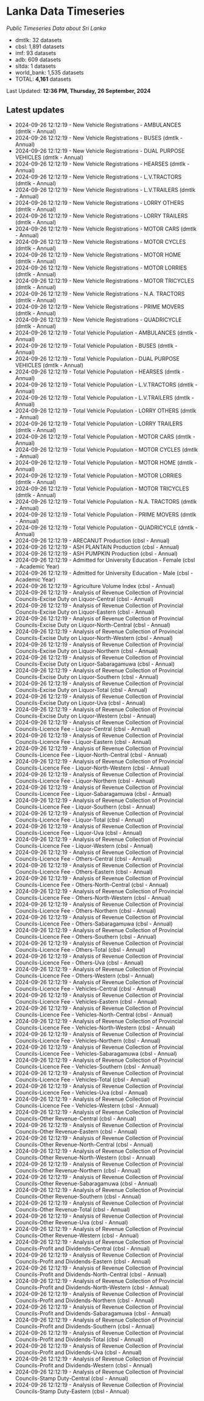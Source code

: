 # Lanka Data Timeseries
*Public Timeseries Data about Sri Lanka*

* dmtlk: 32 datasets
* cbsl: 1,891 datasets
* imf: 93 datasets
* adb: 609 datasets
* sltda: 1 datasets
* world_bank: 1,535 datasets
* TOTAL: **4,161** datasets

Last Updated: **12:36 PM, Thursday, 26 September, 2024**

## Latest updates

* 2024-09-26 12:12:19 - New Vehicle Registrations - AMBULANCES (dmtlk - Annual)
* 2024-09-26 12:12:19 - New Vehicle Registrations - BUSES (dmtlk - Annual)
* 2024-09-26 12:12:19 - New Vehicle Registrations - DUAL PURPOSE VEHICLES (dmtlk - Annual)
* 2024-09-26 12:12:19 - New Vehicle Registrations - HEARSES (dmtlk - Annual)
* 2024-09-26 12:12:19 - New Vehicle Registrations - L.V.TRACTORS (dmtlk - Annual)
* 2024-09-26 12:12:19 - New Vehicle Registrations - L.V.TRAILERS (dmtlk - Annual)
* 2024-09-26 12:12:19 - New Vehicle Registrations - LORRY OTHERS (dmtlk - Annual)
* 2024-09-26 12:12:19 - New Vehicle Registrations - LORRY TRAILERS (dmtlk - Annual)
* 2024-09-26 12:12:19 - New Vehicle Registrations - MOTOR CARS (dmtlk - Annual)
* 2024-09-26 12:12:19 - New Vehicle Registrations - MOTOR CYCLES (dmtlk - Annual)
* 2024-09-26 12:12:19 - New Vehicle Registrations - MOTOR HOME (dmtlk - Annual)
* 2024-09-26 12:12:19 - New Vehicle Registrations - MOTOR LORRIES (dmtlk - Annual)
* 2024-09-26 12:12:19 - New Vehicle Registrations - MOTOR TRICYCLES (dmtlk - Annual)
* 2024-09-26 12:12:19 - New Vehicle Registrations - N.A. TRACTORS (dmtlk - Annual)
* 2024-09-26 12:12:19 - New Vehicle Registrations - PRIME MOVERS (dmtlk - Annual)
* 2024-09-26 12:12:19 - New Vehicle Registrations - QUADRICYCLE (dmtlk - Annual)
* 2024-09-26 12:12:19 - Total Vehicle Population - AMBULANCES (dmtlk - Annual)
* 2024-09-26 12:12:19 - Total Vehicle Population - BUSES (dmtlk - Annual)
* 2024-09-26 12:12:19 - Total Vehicle Population - DUAL PURPOSE VEHICLES (dmtlk - Annual)
* 2024-09-26 12:12:19 - Total Vehicle Population - HEARSES (dmtlk - Annual)
* 2024-09-26 12:12:19 - Total Vehicle Population - L.V.TRACTORS (dmtlk - Annual)
* 2024-09-26 12:12:19 - Total Vehicle Population - L.V.TRAILERS (dmtlk - Annual)
* 2024-09-26 12:12:19 - Total Vehicle Population - LORRY OTHERS (dmtlk - Annual)
* 2024-09-26 12:12:19 - Total Vehicle Population - LORRY TRAILERS (dmtlk - Annual)
* 2024-09-26 12:12:19 - Total Vehicle Population - MOTOR CARS (dmtlk - Annual)
* 2024-09-26 12:12:19 - Total Vehicle Population - MOTOR CYCLES (dmtlk - Annual)
* 2024-09-26 12:12:19 - Total Vehicle Population - MOTOR HOME (dmtlk - Annual)
* 2024-09-26 12:12:19 - Total Vehicle Population - MOTOR LORRIES (dmtlk - Annual)
* 2024-09-26 12:12:19 - Total Vehicle Population - MOTOR TRICYCLES (dmtlk - Annual)
* 2024-09-26 12:12:19 - Total Vehicle Population - N.A. TRACTORS (dmtlk - Annual)
* 2024-09-26 12:12:19 - Total Vehicle Population - PRIME MOVERS (dmtlk - Annual)
* 2024-09-26 12:12:19 - Total Vehicle Population - QUADRICYCLE (dmtlk - Annual)
* 2024-09-26 12:12:19 - ARECANUT Production (cbsl - Annual)
* 2024-09-26 12:12:19 - ASH PLANTAIN Production (cbsl - Annual)
* 2024-09-26 12:12:19 - ASH PUMPKIN Production (cbsl - Annual)
* 2024-09-26 12:12:19 - Admitted for University Education - Female (cbsl - Academic Year)
* 2024-09-26 12:12:19 - Admitted for University Education - Male (cbsl - Academic Year)
* 2024-09-26 12:12:19 - Agriculture Volume Index (cbsl - Annual)
* 2024-09-26 12:12:19 - Analysis of Revenue Collection of Provincial Councils-Excise Duty on Liquor-Central (cbsl - Annual)
* 2024-09-26 12:12:19 - Analysis of Revenue Collection of Provincial Councils-Excise Duty on Liquor-Eastern (cbsl - Annual)
* 2024-09-26 12:12:19 - Analysis of Revenue Collection of Provincial Councils-Excise Duty on Liquor-North-Central (cbsl - Annual)
* 2024-09-26 12:12:19 - Analysis of Revenue Collection of Provincial Councils-Excise Duty on Liquor-North-Western (cbsl - Annual)
* 2024-09-26 12:12:19 - Analysis of Revenue Collection of Provincial Councils-Excise Duty on Liquor-Northern (cbsl - Annual)
* 2024-09-26 12:12:19 - Analysis of Revenue Collection of Provincial Councils-Excise Duty on Liquor-Sabaragamuwa (cbsl - Annual)
* 2024-09-26 12:12:19 - Analysis of Revenue Collection of Provincial Councils-Excise Duty on Liquor-Southern (cbsl - Annual)
* 2024-09-26 12:12:19 - Analysis of Revenue Collection of Provincial Councils-Excise Duty on Liquor-Total (cbsl - Annual)
* 2024-09-26 12:12:19 - Analysis of Revenue Collection of Provincial Councils-Excise Duty on Liquor-Uva (cbsl - Annual)
* 2024-09-26 12:12:19 - Analysis of Revenue Collection of Provincial Councils-Excise Duty on Liquor-Western (cbsl - Annual)
* 2024-09-26 12:12:19 - Analysis of Revenue Collection of Provincial Councils-Licence Fee - Liquor-Central (cbsl - Annual)
* 2024-09-26 12:12:19 - Analysis of Revenue Collection of Provincial Councils-Licence Fee - Liquor-Eastern (cbsl - Annual)
* 2024-09-26 12:12:19 - Analysis of Revenue Collection of Provincial Councils-Licence Fee - Liquor-North-Central (cbsl - Annual)
* 2024-09-26 12:12:19 - Analysis of Revenue Collection of Provincial Councils-Licence Fee - Liquor-North-Western (cbsl - Annual)
* 2024-09-26 12:12:19 - Analysis of Revenue Collection of Provincial Councils-Licence Fee - Liquor-Northern (cbsl - Annual)
* 2024-09-26 12:12:19 - Analysis of Revenue Collection of Provincial Councils-Licence Fee - Liquor-Sabaragamuwa (cbsl - Annual)
* 2024-09-26 12:12:19 - Analysis of Revenue Collection of Provincial Councils-Licence Fee - Liquor-Southern (cbsl - Annual)
* 2024-09-26 12:12:19 - Analysis of Revenue Collection of Provincial Councils-Licence Fee - Liquor-Total (cbsl - Annual)
* 2024-09-26 12:12:19 - Analysis of Revenue Collection of Provincial Councils-Licence Fee - Liquor-Uva (cbsl - Annual)
* 2024-09-26 12:12:19 - Analysis of Revenue Collection of Provincial Councils-Licence Fee - Liquor-Western (cbsl - Annual)
* 2024-09-26 12:12:19 - Analysis of Revenue Collection of Provincial Councils-Licence Fee - Others-Central (cbsl - Annual)
* 2024-09-26 12:12:19 - Analysis of Revenue Collection of Provincial Councils-Licence Fee - Others-Eastern (cbsl - Annual)
* 2024-09-26 12:12:19 - Analysis of Revenue Collection of Provincial Councils-Licence Fee - Others-North-Central (cbsl - Annual)
* 2024-09-26 12:12:19 - Analysis of Revenue Collection of Provincial Councils-Licence Fee - Others-North-Western (cbsl - Annual)
* 2024-09-26 12:12:19 - Analysis of Revenue Collection of Provincial Councils-Licence Fee - Others-Northern (cbsl - Annual)
* 2024-09-26 12:12:19 - Analysis of Revenue Collection of Provincial Councils-Licence Fee - Others-Sabaragamuwa (cbsl - Annual)
* 2024-09-26 12:12:19 - Analysis of Revenue Collection of Provincial Councils-Licence Fee - Others-Southern (cbsl - Annual)
* 2024-09-26 12:12:19 - Analysis of Revenue Collection of Provincial Councils-Licence Fee - Others-Total (cbsl - Annual)
* 2024-09-26 12:12:19 - Analysis of Revenue Collection of Provincial Councils-Licence Fee - Others-Uva (cbsl - Annual)
* 2024-09-26 12:12:19 - Analysis of Revenue Collection of Provincial Councils-Licence Fee - Others-Western (cbsl - Annual)
* 2024-09-26 12:12:19 - Analysis of Revenue Collection of Provincial Councils-Licence Fee - Vehicles-Central (cbsl - Annual)
* 2024-09-26 12:12:19 - Analysis of Revenue Collection of Provincial Councils-Licence Fee - Vehicles-Eastern (cbsl - Annual)
* 2024-09-26 12:12:19 - Analysis of Revenue Collection of Provincial Councils-Licence Fee - Vehicles-North-Central (cbsl - Annual)
* 2024-09-26 12:12:19 - Analysis of Revenue Collection of Provincial Councils-Licence Fee - Vehicles-North-Western (cbsl - Annual)
* 2024-09-26 12:12:19 - Analysis of Revenue Collection of Provincial Councils-Licence Fee - Vehicles-Northern (cbsl - Annual)
* 2024-09-26 12:12:19 - Analysis of Revenue Collection of Provincial Councils-Licence Fee - Vehicles-Sabaragamuwa (cbsl - Annual)
* 2024-09-26 12:12:19 - Analysis of Revenue Collection of Provincial Councils-Licence Fee - Vehicles-Southern (cbsl - Annual)
* 2024-09-26 12:12:19 - Analysis of Revenue Collection of Provincial Councils-Licence Fee - Vehicles-Total (cbsl - Annual)
* 2024-09-26 12:12:19 - Analysis of Revenue Collection of Provincial Councils-Licence Fee - Vehicles-Uva (cbsl - Annual)
* 2024-09-26 12:12:19 - Analysis of Revenue Collection of Provincial Councils-Licence Fee - Vehicles-Western (cbsl - Annual)
* 2024-09-26 12:12:19 - Analysis of Revenue Collection of Provincial Councils-Other Revenue-Central (cbsl - Annual)
* 2024-09-26 12:12:19 - Analysis of Revenue Collection of Provincial Councils-Other Revenue-Eastern (cbsl - Annual)
* 2024-09-26 12:12:19 - Analysis of Revenue Collection of Provincial Councils-Other Revenue-North-Central (cbsl - Annual)
* 2024-09-26 12:12:19 - Analysis of Revenue Collection of Provincial Councils-Other Revenue-North-Western (cbsl - Annual)
* 2024-09-26 12:12:19 - Analysis of Revenue Collection of Provincial Councils-Other Revenue-Northern (cbsl - Annual)
* 2024-09-26 12:12:19 - Analysis of Revenue Collection of Provincial Councils-Other Revenue-Sabaragamuwa (cbsl - Annual)
* 2024-09-26 12:12:19 - Analysis of Revenue Collection of Provincial Councils-Other Revenue-Southern (cbsl - Annual)
* 2024-09-26 12:12:19 - Analysis of Revenue Collection of Provincial Councils-Other Revenue-Total (cbsl - Annual)
* 2024-09-26 12:12:19 - Analysis of Revenue Collection of Provincial Councils-Other Revenue-Uva (cbsl - Annual)
* 2024-09-26 12:12:19 - Analysis of Revenue Collection of Provincial Councils-Other Revenue-Western (cbsl - Annual)
* 2024-09-26 12:12:19 - Analysis of Revenue Collection of Provincial Councils-Profit and Dividends-Central (cbsl - Annual)
* 2024-09-26 12:12:19 - Analysis of Revenue Collection of Provincial Councils-Profit and Dividends-Eastern (cbsl - Annual)
* 2024-09-26 12:12:19 - Analysis of Revenue Collection of Provincial Councils-Profit and Dividends-North-Central (cbsl - Annual)
* 2024-09-26 12:12:19 - Analysis of Revenue Collection of Provincial Councils-Profit and Dividends-North-Western (cbsl - Annual)
* 2024-09-26 12:12:19 - Analysis of Revenue Collection of Provincial Councils-Profit and Dividends-Northern (cbsl - Annual)
* 2024-09-26 12:12:19 - Analysis of Revenue Collection of Provincial Councils-Profit and Dividends-Sabaragamuwa (cbsl - Annual)
* 2024-09-26 12:12:19 - Analysis of Revenue Collection of Provincial Councils-Profit and Dividends-Southern (cbsl - Annual)
* 2024-09-26 12:12:19 - Analysis of Revenue Collection of Provincial Councils-Profit and Dividends-Total (cbsl - Annual)
* 2024-09-26 12:12:19 - Analysis of Revenue Collection of Provincial Councils-Profit and Dividends-Uva (cbsl - Annual)
* 2024-09-26 12:12:19 - Analysis of Revenue Collection of Provincial Councils-Profit and Dividends-Western (cbsl - Annual)
* 2024-09-26 12:12:19 - Analysis of Revenue Collection of Provincial Councils-Stamp Duty-Central (cbsl - Annual)
* 2024-09-26 12:12:19 - Analysis of Revenue Collection of Provincial Councils-Stamp Duty-Eastern (cbsl - Annual)